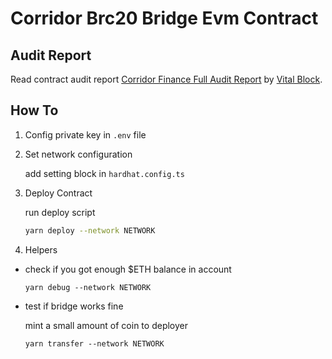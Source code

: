 # Corridor Brc20 Bridge Evm Contract

## Audit Report

Read contract audit report [Corridor Finance Full Audit Report](./audit_report/CORRIDOR%20FINANCE%20FULL%20AUDIT%20REPORT.pdf) by [Vital Block](https://github.com/Vital-block/Smart-Contract-Audit/blob/main/CORRIDOR%20FINANCE%20FULL%20AUDIT%20REPORT.pdf).

## How To

1. Config private key in `.env` file

2. Set network configuration

   add setting block in `hardhat.config.ts`

3. Deploy Contract

   run deploy script

   ```bash
   yarn deploy --network NETWORK
   ```

4. Helpers

- check if you got enough $ETH balance in account

  `yarn debug --network NETWORK`

- test if bridge works fine

  mint a small amount of coin to deployer

  `yarn transfer --network NETWORK`
